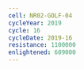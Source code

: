 ```yaml
---
cell: NR02-GOLF-04
cycleYear: 2019
cycle: 16
cycleDate: 2019-16
resistance: 1100000
enlightened: 609000 
---
```

      